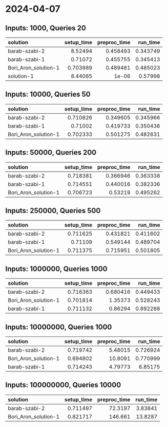 # 2024-04-07

## Inputs: 1000, Queries 20

| solution             |   setup_time |   preproc_time |   run_time |
|:---------------------|-------------:|---------------:|-----------:|
| barab-szabi-2        |     8.52494  |       0.458493 |   0.343749 |
| barab-szabi-1        |     0.71072  |       0.455755 |   0.345413 |
| Bori_Aron_solution-1 |     0.703989 |       0.489481 |   0.485023 |
| solution-1           |     8.44065  |       1e-06    |   0.57998  |

## Inputs: 10000, Queries 50

| solution             |   setup_time |   preproc_time |   run_time |
|:---------------------|-------------:|---------------:|-----------:|
| barab-szabi-2        |     0.710826 |       0.349605 |   0.345966 |
| barab-szabi-1        |     0.71002  |       0.419733 |   0.350436 |
| Bori_Aron_solution-1 |     0.702333 |       0.501275 |   0.482631 |

## Inputs: 50000, Queries 200

| solution             |   setup_time |   preproc_time |   run_time |
|:---------------------|-------------:|---------------:|-----------:|
| barab-szabi-2        |     0.718381 |       0.366946 |   0.363338 |
| barab-szabi-1        |     0.714551 |       0.440016 |   0.382336 |
| Bori_Aron_solution-1 |     0.706723 |       0.53219  |   0.495262 |

## Inputs: 250000, Queries 500

| solution             |   setup_time |   preproc_time |   run_time |
|:---------------------|-------------:|---------------:|-----------:|
| barab-szabi-2        |     0.711625 |       0.431821 |   0.411602 |
| barab-szabi-1        |     0.71109  |       0.549144 |   0.489704 |
| Bori_Aron_solution-1 |     0.711375 |       0.715951 |   0.501805 |

## Inputs: 1000000, Queries 1000

| solution             |   setup_time |   preproc_time |   run_time |
|:---------------------|-------------:|---------------:|-----------:|
| barab-szabi-2        |     0.716363 |       0.680416 |   0.449433 |
| Bori_Aron_solution-1 |     0.701814 |       1.35373  |   0.528243 |
| barab-szabi-1        |     0.711132 |       0.86294  |   0.892288 |

## Inputs: 10000000, Queries 1000

| solution             |   setup_time |   preproc_time |   run_time |
|:---------------------|-------------:|---------------:|-----------:|
| barab-szabi-2        |     0.719742 |        5.48015 |   0.726924 |
| Bori_Aron_solution-1 |     0.694802 |       10.8091  |   0.770999 |
| barab-szabi-1        |     0.714243 |        4.79773 |   6.85175  |

## Inputs: 100000000, Queries 10000

| solution             |   setup_time |   preproc_time |   run_time |
|:---------------------|-------------:|---------------:|-----------:|
| barab-szabi-2        |     0.711497 |        72.3197 |    3.83841 |
| Bori_Aron_solution-1 |     0.821717 |       146.661  |   13.8287  |